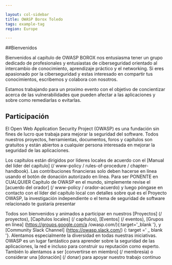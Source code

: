 ```yaml
---

layout: col-sidebar
title: OWASP Borox Toledo
tags: example-tag
region: Europe

---
```

##Bienvenidos

Bienvenidos al capítulo de OWASP BOROX nos entusiasma tener un grupo dedicado de profesionales y entusiastas de ciberseguridad orientado al intercambio de conocimiento, aprendizaje práctico y el networking. Si eres apasionado por la ciberseguridad y estas interesado en compartir tus conocimientos, escribemos y colabora con nosotros.

Estamos trabajando para un proximo evento con el objetivo  de concientizar acerca de las vulnerabilidades que pueden afectar a las aplicaciones y sobre como remediarlas o evitarlas.

## Participación
El Open Web Application Security Project (OWASP) es una fundación sin fines de lucro que trabaja para mejorar la seguridad del software. Todos nuestros proyectos, herramientas, documentos, foros y capítulos son gratuitos y están abiertos a cualquier persona interesada en mejorar la seguridad de las aplicaciones.

Los capítulos están dirigidos por líderes locales de acuerdo con el [Manual del líder del capítulo] (/ www-policy / rules-of-procedure / chapter-handbook). Las contribuciones financieras solo deben hacerse en línea usando el botón de donación autorizado en línea. Para ser PONENTE en CUALQUIER Capítulo de OWASP en el mundo, simplemente revise el [acuerdo del orador] (/ www-policy / orador-acuerdo) y luego póngase en contacto con el líder del capítulo local con detalles sobre qué es el Proyecto OWASP, la investigación independiente o el tema de seguridad de software relacionado te gustaría presentar

Todos son bienvenidos y animados a participar en nuestros [Proyectos] (/ proyectos), [Capítulos locales] (/ capítulos), [Eventos] (/ eventos), [Grupos en línea] (https://groups.google.com/a /owasp.com/){:target='_blank '}, y [Community Slack Channel] (https://owasp.slack.com/) {: target =' _ blank '}. Alentamos especialmente la diversidad en todas nuestras iniciativas. OWASP es un lugar fantástico para aprender sobre la seguridad de las aplicaciones, la red e incluso para construir su reputación como experto. También lo alentamos a ser [convertirse en miembro] (/ membresía) o considerar una [donación]  (/ donar) para apoyar nuestro trabajo continuo

<!-- Standard Chapter Page Template
This is an example of a Project or Chapter page. 
Please change these items to indicate the actual information you wish to present. In addition to this information, the 'front-matter' above the text should be modified to reflect your actual information.  An explanation of each of the front-matter items is below:

{front matter for this file}

```
- layout: This is the layout used by project and chapter pages.  You should leave this value as col-sidebar
- title: This is the title of your project or chapter page, usually the name.  For example, OWASP Zed Attack Proxy or OWASP Baltimore
- tags: This is a space-delimited list of tags you associate with your project or chapter.  If you are using tabs, at least one of these tags should be unique in order to be used in the tabs files (an example tab is included in this repo) 
- region: This is the region you are in according to our data
```

{copy for this file (index.md)}
Replace the text above the commented area with your information in the format below:
```
## Welcome
Include some information here about your chapter

## Participation
The Open Web Application Security Project (OWASP) is a nonprofit foundation that works to improve the security of software. All of our projects ,tools, documents, forums, and chapters are free and open to anyone interested in improving application security. 

Chapters are led by local leaders in accordance with the [Chapter Leader Handbook](/www-policy/rules-of-procedure/chapter-handbook). Financial contributions should only be made online using the authorized online donation button. To be a SPEAKER at ANY OWASP Chapter in the world simply review the [speaker agreement](/www-policy/speaker-agreement) and then contact the local chapter leader with details of what OWASP Project, independent research, or related software security topic you would like to present.

Everyone is welcome and encouraged to participate in our [Projects](/projects), [Local Chapters](/chapters), [Events](/events), [Online Groups](https://groups.google.com/a/owasp.com/){:target='_blank'}, and [Community Slack Channel](https://owasp.slack.com/){:target='_blank'}. We especially encourage diversity in all our initiatives. OWASP is a fantastic place to learn about application security, to network, and even to build your reputation as an expert. We also encourage you to be [become a member](/membership) or consider a [donation](/donate) to support our ongoing work.

## Local News
- Meeting Location
- Everyone is welcome to join us at our chapter meetings.

```
{info.md}

This separate file is where you should place links to your Google Group and Meetup page. It will be automatically rendered in the column sidebar.

{leaders.md}

Another separate file that should simply include each leaders name with mailto link as a list. It will also be automatically rendered in the column sidebar.

-->
